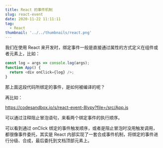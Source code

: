 ```yaml
---
title: React 的事件机制
slug: react-event
date: 2020-11-22 11:11:11
tag:
  - React
thumbnail: '../../thumbnails/react.png'
---
```


我们在使用 React 来开发时，绑定事件一般是直接通过属性的方式定义在组件或者元素上，比如：

```js
const log = args => console.log(args);
function App() {
  return <div onClick={log} />;
}
```

那上面这段代码所绑定的事件，是如何被编译的呢？

再比如：

<https://codesandbox.io/s/react-event-8lvpy?file=/src/App.js>

可以通过注释阻止冒泡语句，来看两个绑定事件的执行顺序。

可以看到通过 onClick 绑定的事件触发顺序，或者是阻止冒泡时没用触发调用，都很像事件委托，其实是 React 内部实现了一套合成事件机制，将绑定的事件进行分级、合成，最后委托到文档顶部元素上。
